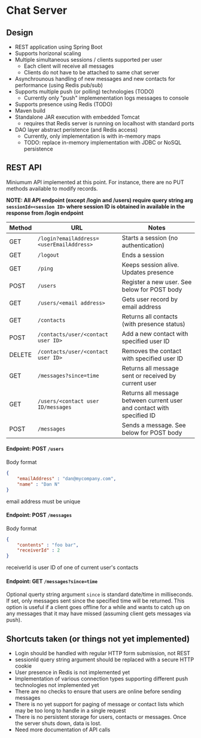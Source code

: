 # Chat Server

## Design

* REST application using Spring Boot
* Supports horizonal scaling
* Multiple simultaneous sessions / clients supported per user
  * Each client will receive all messages
  * Clients do not have to be attached to same chat server
* Asynchrounous handling of new messages and new contacts for performance (using Redis pub/sub)
* Supports multiple push (or polling) technologies (TODO)
  * Currently only "push" implemenentation logs messages to console 
* Supports presence using Redis (TODO)
* Maven build
* Standalone JAR execution with embedded Tomcat
  * requires that Redis server is running on localhost with standard ports
* DAO layer abstract peristence (and Redis access)
  * Currently, only implementation is with in-memory maps
  * TODO: replace in-memory implementation with JDBC or NoSQL persistence

## REST API

Miniumum API implemented at this point.  For instance, there are no PUT methods available to modify records.

**NOTE: All API endpoint (except /login and /users) require query string arg `sessionId=<session ID>` where session ID is obtained
in available in the response from /login endpoint**

| Method | URL                                            | Notes                                                |
|--------|------------------------------------------------|------------------------------------------------------|
| GET    | `/login?emailAddress=<userEmailAddress>`       | Starts a session (no authentication)                 |
| GET    | `/logout`                                      | Ends a session                                       |
| GET    | `/ping`                                        | Keeps session alive. Updates presence                |
| POST   | `/users`                                       | Register a new user.  See below for POST body        |
| GET    | `/users/<email address>`                       | Gets user record by email address                    |
| GET    | `/contacts`                                    | Returns all contacts (with presence status)          |
| POST   | `/contacts/user/<contact user ID>`             | Add a new contact with specified user ID             |
| DELETE | `/contacts/user/<contact user ID>`             | Removes the contact with specified user ID           |
| GET    | `/messages?since=time`                         | Returns all message sent or received by current user |
| GET    | `/users/<contact user ID/messages`             | Returns all message between current user and contact with specified ID | 
| POST   | `/messages`                                    | Sends a message.  See below for POST body            |

#### Endpoint: POST `/users`
Body format

```json
{
    "emailAddress" : "dan@mycompany.com",
    "name" : "Dan N"
}
```
email address must be unique

#### Endpoint: POST `/messages`
Body format

```json
{
    "contents" : "foo bar",
    "receiverId" : 2
}
```
receiverId is user ID of one of current user's contacts

#### Endpoint: GET `/messages?since=time` 

Optional querty string argument `since` is standard date/time in milliseconds. If set, only messages sent since
the specified time will be returned.  This option is useful if a client goes offline for a while and wants to catch up
on any messages that it may have missed (assuming client gets messages via push).

## Shortcuts taken (or things not yet implemented)

* Login should be handled with regular HTTP form submission, not REST
* sessionId query string argument should be replaced with a secure HTTP cookie
* User presence in Redis is not implemented yet
* Implementation of various connection types supporting different push technologies not implemented yet
* There are no checks to ensure that users are online before sending messages
* There is no yet support for paging of message or contact lists which may be too long to handle in a single request
* There is no persistent storage for users, contacts or messages.  Once the server shuts down, data is lost.
* Need more documentation of API calls 
